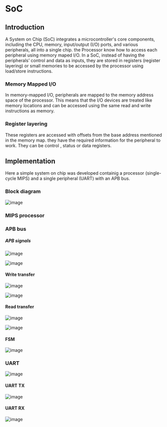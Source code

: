# SoC
## Introduction
A System on Chip (SoC) integrates a microcontroller's core components, including the CPU, memory, input/output (I/O) ports, and various peripherals, all into a single chip.
the Processor know how to access each peripheral using memory maped I/O. In a SoC, instead of having the peripherals’ control and data as inputs, they are stored in registers 
(register layering) or small memories to be accessed by the processor using load/store instructions.
 ### Memory Mapped I/O
 In memory-mapped I/O, peripherals are mapped to the memory address space of the processor. This means that the I/O devices are treated like memory locations and can be accessed
 using the same read and write instructions as memory.
 ### Register layering
These registers are accessed with offsets from the base address mentioned in the memory map. they have the required information for the peripheral to work. They can be control 
, status or data registers.

 ## Implementation
 Here a simple system on chip was developed containig a processor (single-cycle MIPS) and a single peripheral (UART) with an APB bus.
  ### Block diagram
  
  ![image](https://github.com/user-attachments/assets/8355fc55-74f0-4689-9512-778c5a33acc7)


 ### MIPS processor
 
 ### APB bus
  ##### APB signals
  
  ![image](https://github.com/user-attachments/assets/98bb6ff3-965c-42e1-9625-3b621091fa5f)

  ![image](https://github.com/user-attachments/assets/aa005c0a-5f7b-413a-8526-6eb81abd57bf)
  
  #### Write transfer

  ![image](https://github.com/user-attachments/assets/51b985c2-b908-4c18-889f-3989e4cd6f6f) 

  ![image](https://github.com/user-attachments/assets/86409da5-b0d5-4177-a1dd-be8868b8a38b)

  #### Read transfer

  ![image](https://github.com/user-attachments/assets/ea576d8a-7394-4564-85f5-855d455e76e3)

  ![image](https://github.com/user-attachments/assets/648d51bc-8185-49ec-9d1d-a0eedc989a07)

  #### FSM

  ![image](https://github.com/user-attachments/assets/55b326c4-2a83-4152-bc7f-0e1f558b3c61)

 ### UART 
 
  ![image](https://github.com/user-attachments/assets/e297f76c-fee2-4f44-9b3f-f68dddb6cb7a)

  #### UART TX
  
  ![image](https://github.com/user-attachments/assets/14e69cb8-9f6b-467e-9407-1b13b8c082d8)


  #### UART RX
  
  ![image](https://github.com/user-attachments/assets/879108fa-b4fc-4419-ba61-9e627f01e887)

  

 
